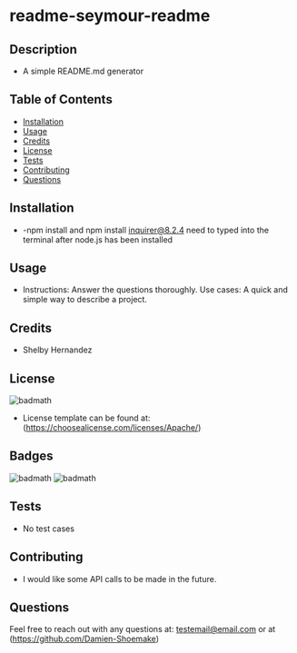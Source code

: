 # readme-seymour-readme

## Description

- A simple README.md generator


## Table of Contents

- [Installation](#installation)
- [Usage](#usage)
- [Credits](#credits)
- [License](#license)
- [Tests](#tests)
- [Contributing](#contributing)
- [Questions](#questions)


## Installation

- -npm install and npm install inquirer@8.2.4 need to typed into the terminal after node.js has been installed

## Usage

- Instructions: Answer the questions thoroughly. Use cases: A quick and simple way to describe a project. 

## Credits

- Shelby Hernandez

## License

![badmath](https://img.shields.io/github/license/Damien-Shoemake/readme-seymour-readme?style=for-the-badge)

- License template can be found at: (https://choosealicense.com/licenses/Apache/)


## Badges

![badmath](https://img.shields.io/github/repo-size/Damien-Shoemake/readme-seymour-readme?style=for-the-badge)
![badmath](https://img.shields.io/github/languages/count/Damien-Shoemake/readme-seymour-readme?style=for-the-badge)

## Tests

- No test cases

## Contributing

- I would like some API calls to be made in the future. 

## Questions

Feel free to reach out with any questions at: testemail@email.com or at (https://github.com/Damien-Shoemake)
